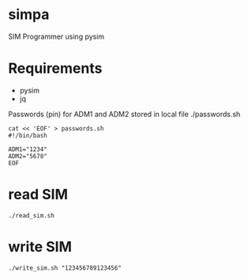 # simpa
SIM Programmer using pysim

# Requirements
- pysim
- jq

Passwords (pin) for ADM1 and ADM2 stored in local file ./passwords.sh 
```
cat << 'EOF' > passwords.sh
#!/bin/bash

ADM1="1234"
ADM2="5678"
EOF
```
# read SIM
```
./read_sim.sh
```
# write SIM
```
./write_sim.sh "123456789123456"
```

